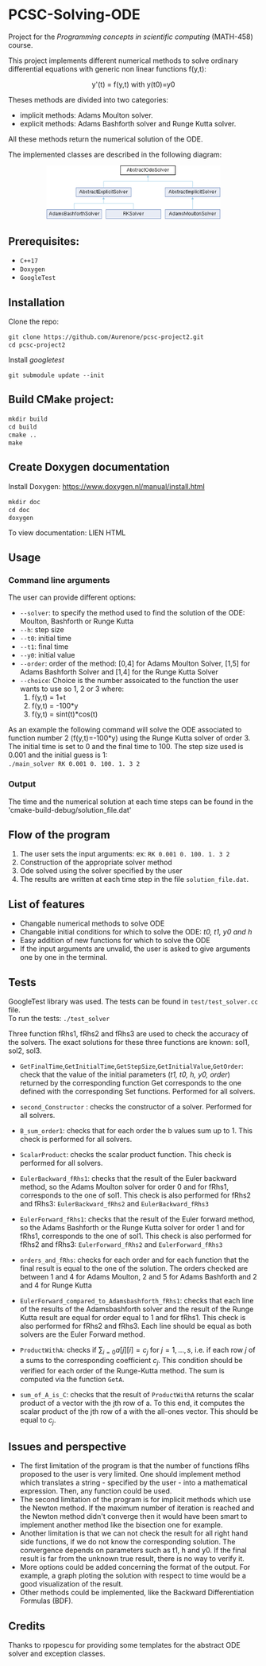 # PCSC-Solving-ODE 
Project for the *Programming concepts in scientific computing* (MATH-458) course.

This project implements different numerical methods to solve ordinary differential equations with generic non linear functions f(y,t):   
 <p align="center">
  y'(t) = f(y,t) with y(t0)=y0
 </p>

  Theses methods are divided into two categories: 
* implicit methods: Adams Moulton solver.
* explicit methods:  Adams Bashforth solver and Runge Kutta solver.  

All these methods return the numerical solution of the ODE. 

The implemented classes are described in the following diagram: 
<p align="center">
  <img src="images/class_abstract_ode_solver.png" width="350" >
  
</p>

## Prerequisites:
* `C++17`
* `Doxygen`
* `GoogleTest`

## Installation

Clone the repo:
```
git clone https://github.com/Aurenore/pcsc-project2.git
cd pcsc-project2
```

Install *googletest*
```
git submodule update --init 
```

## Build CMake project:
```
mkdir build
cd build
cmake ..
make
```
## Create Doxygen documentation
Install Doxygen: https://www.doxygen.nl/manual/install.html
```
mkdir doc
cd doc
doxygen
```

To view documentation: LIEN HTML

## Usage
### Command line arguments
The user can provide different options:
* `--solver`: to specify the method used to find the solution of the ODE: Moulton, Bashforth or Runge Kutta
* `--h`: step size 
* `--t0`: initial time
* `--t1`: final time
* `--y0`: initial value
* `--order`: order of the method: [0,4] for Adams Moulton Solver, [1,5] for Adams Bashforth Solver and [1,4] for the Runge Kutta Solver
* `--choice`: Choice is the number assoicated to the function the user wants to use so 1, 2 or 3 where:
   1. f(y,t) = 1+t
   2. f(y,t) = -100*y
   3. f(y,t) = sint(t)*cos(t)
   

As an example the following command will solve the ODE associated to function number 2 (f(y,t)=-100*y) using the Runge Kutta solver of order 3. The initial time is set to 0 and the final time to 100. The step size used is 0.001 and the initial guess is 1:  
  `./main_solver RK 0.001 0. 100. 1. 3 2`

### Output
The time and the numerical solution at each time steps can be found in the 'cmake-build-debug/solution_file.dat'

## Flow of the program
1. The user sets the input arguments: ex: `RK 0.001 0. 100. 1. 3 2`
2. Construction of the appropriate solver method
3. Ode solved using the solver specified by the user
4. The results are written at each time step in the file `solution_file.dat`.

## List of features
* Changable numerical methods to solve ODE
* Changable initial conditions for which to solve the ODE: *t0, t1, y0 and h*
* Easy addition of new functions for which to solve the ODE
* If the input arguments are unvalid, the user is asked to give arguments one by one in the terminal. 

## Tests
GoogleTest library was used.
The tests can be found in `test/test_solver.cc` file.  
To run the tests: `./test_solver`


Three function fRhs1, fRhs2 and fRhs3 are used to check the accuracy of the solvers. The exact solutions for these three functions are known: sol1, sol2, sol3.

* `GetFinalTime`,`GetInitialTime`,`GetStepSize`,`GetInitialValue`,`GetOrder`: check that the value of the initial parameters (*t1, t0, h, y0, order*) returned by the corresponding  function Get corresponds to the one defined with the corresponding Set functions. Performed for all solvers.

* `second_Constructor` : checks the constructor of a solver. Performed for all solvers.
* `B_sum_order1`: checks that for each order the b values sum up to 1. This check is performed for all solvers.
* `ScalarProduct`: checks the scalar product function. This check is performed for all solvers.
* `EulerBackward_fRhs1`: checks that the result of the Euler backward method, so the Adams Moulton solver for order 0 and for fRhs1, corresponds to the    one of sol1. This check is also performed for fRhs2 and fRhs3: `EulerBackward_fRhs2` and `EulerBackward_fRhs3`
* `EulerForward_fRhs1`: checks that the result of the Euler forward method, so the Adams Bashforth or the Runge Kutta solver for order 1 and for fRhs1, corresponds to the one of sol1. This check is also performed for fRhs2 and fRhs3: `EulerForward_fRhs2` and `EulerForward_fRhs3`
* `orders_and_fRhs`: checks for each order and for each function  that the final result is equal to the one of the solution. The orders checked are between 1 and 4 for Adams Moulton, 2 and 5 for Adams Bashforth and 2 and 4 for Runge Kutta
* `EulerForward_compared_to_Adamsbashforth_fRhs1`: checks that each line of the results of the Adamsbashforth solver and the result of the Runge Kutta result are equal for order equal to 1 and for fRhs1. This check is also performed for fRhs2 and fRhs3. Each line should be equal as both solvers are the Euler Forward method.
* `ProductWithA`: checks if $\sum_{i=0} a[j][i] = c_j$ for $j = 1, \dots, s$, i.e. if each row $j$ of a sums to the corresponding coefficient $c_j$. This condition should be verified for each order of the Runge-Kutta method. The sum is computed via the function `GetA`.
* `sum_of_A_is_C`: checks that the result of `ProductWithA` returns the scalar product of a vector with the jth row of a. To this end, it computes the scalar product of the jth row of a with the all-ones vector. This should be equal to $c_j$.

## Issues and perspective
* The first limitation of the program is that the number of functions fRhs proposed to the user is very limited. One should implement method which translates a string - specified by the user -  into a mathematical expression. Then, any function could be used. 
* The second limitation of the program is for implicit methods which use the Newton method. If the maximum number of iteration is reached and the Newton method didn't converge then it would have been smart to implement another method like the bisection one for example. 
* Another limitation is that we can not check the result for all right hand side functions, if we do not know the corresponding solution. The convergence depends on parameters such as t1, h and y0. If the final result is far from the unknown true result, there is no way to verify it.  
* More options could be added concerning the format of the output. For example, a graph ploting the solution with respect to time would be a good visualization of the result. 
* Other methods could be implemented, like the Backward Differentiation Formulas (BDF).


## Credits
Thanks to rpopescu for providing some templates for the abstract ODE solver and exception classes. 
